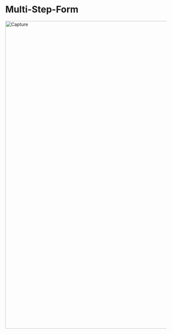 # Multi-Step-Form

<img width="958" alt="Capture" src="https://user-images.githubusercontent.com/88879256/220307751-8fff1fbc-1ea4-4afd-8f51-a2183b206244.PNG">
